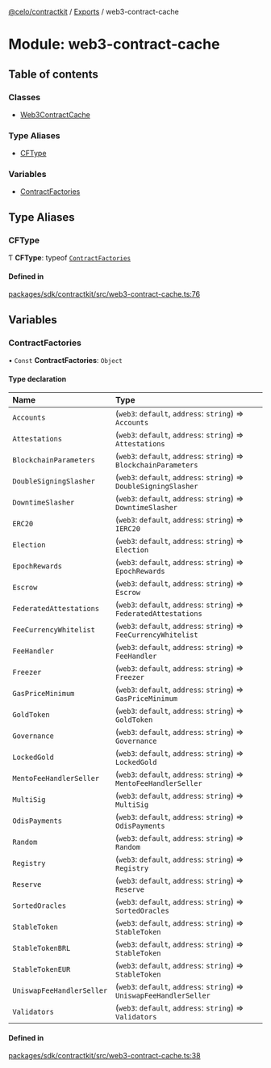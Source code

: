[@celo/contractkit](../README.md) / [Exports](../modules.md) / web3-contract-cache

# Module: web3-contract-cache

## Table of contents

### Classes

- [Web3ContractCache](../classes/web3_contract_cache.Web3ContractCache.md)

### Type Aliases

- [CFType](web3_contract_cache.md#cftype)

### Variables

- [ContractFactories](web3_contract_cache.md#contractfactories)

## Type Aliases

### CFType

Ƭ **CFType**: typeof [`ContractFactories`](web3_contract_cache.md#contractfactories)

#### Defined in

[packages/sdk/contractkit/src/web3-contract-cache.ts:76](https://github.com/celo-org/developer-tooling/blob/master/packages/sdk/contractkit/src/web3-contract-cache.ts#L76)

## Variables

### ContractFactories

• `Const` **ContractFactories**: `Object`

#### Type declaration

| Name | Type |
| :------ | :------ |
| `Accounts` | (`web3`: `default`, `address`: `string`) => `Accounts` |
| `Attestations` | (`web3`: `default`, `address`: `string`) => `Attestations` |
| `BlockchainParameters` | (`web3`: `default`, `address`: `string`) => `BlockchainParameters` |
| `DoubleSigningSlasher` | (`web3`: `default`, `address`: `string`) => `DoubleSigningSlasher` |
| `DowntimeSlasher` | (`web3`: `default`, `address`: `string`) => `DowntimeSlasher` |
| `ERC20` | (`web3`: `default`, `address`: `string`) => `IERC20` |
| `Election` | (`web3`: `default`, `address`: `string`) => `Election` |
| `EpochRewards` | (`web3`: `default`, `address`: `string`) => `EpochRewards` |
| `Escrow` | (`web3`: `default`, `address`: `string`) => `Escrow` |
| `FederatedAttestations` | (`web3`: `default`, `address`: `string`) => `FederatedAttestations` |
| `FeeCurrencyWhitelist` | (`web3`: `default`, `address`: `string`) => `FeeCurrencyWhitelist` |
| `FeeHandler` | (`web3`: `default`, `address`: `string`) => `FeeHandler` |
| `Freezer` | (`web3`: `default`, `address`: `string`) => `Freezer` |
| `GasPriceMinimum` | (`web3`: `default`, `address`: `string`) => `GasPriceMinimum` |
| `GoldToken` | (`web3`: `default`, `address`: `string`) => `GoldToken` |
| `Governance` | (`web3`: `default`, `address`: `string`) => `Governance` |
| `LockedGold` | (`web3`: `default`, `address`: `string`) => `LockedGold` |
| `MentoFeeHandlerSeller` | (`web3`: `default`, `address`: `string`) => `MentoFeeHandlerSeller` |
| `MultiSig` | (`web3`: `default`, `address`: `string`) => `MultiSig` |
| `OdisPayments` | (`web3`: `default`, `address`: `string`) => `OdisPayments` |
| `Random` | (`web3`: `default`, `address`: `string`) => `Random` |
| `Registry` | (`web3`: `default`, `address`: `string`) => `Registry` |
| `Reserve` | (`web3`: `default`, `address`: `string`) => `Reserve` |
| `SortedOracles` | (`web3`: `default`, `address`: `string`) => `SortedOracles` |
| `StableToken` | (`web3`: `default`, `address`: `string`) => `StableToken` |
| `StableTokenBRL` | (`web3`: `default`, `address`: `string`) => `StableToken` |
| `StableTokenEUR` | (`web3`: `default`, `address`: `string`) => `StableToken` |
| `UniswapFeeHandlerSeller` | (`web3`: `default`, `address`: `string`) => `UniswapFeeHandlerSeller` |
| `Validators` | (`web3`: `default`, `address`: `string`) => `Validators` |

#### Defined in

[packages/sdk/contractkit/src/web3-contract-cache.ts:38](https://github.com/celo-org/developer-tooling/blob/master/packages/sdk/contractkit/src/web3-contract-cache.ts#L38)
